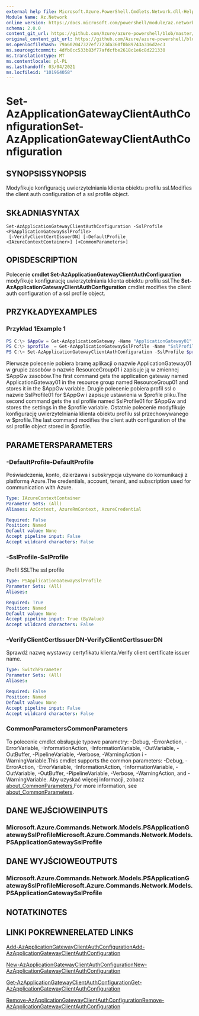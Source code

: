 ```yaml
---
external help file: Microsoft.Azure.PowerShell.Cmdlets.Network.dll-Help.xml
Module Name: Az.Network
online version: https://docs.microsoft.com/powershell/module/az.network/set-azapplicationgatewayclientauthconfiguration
schema: 2.0.0
content_git_url: https://github.com/Azure/azure-powershell/blob/master/src/Network/Network/help/Set-AzApplicationGatewayClientAuthConfiguration.md
original_content_git_url: https://github.com/Azure/azure-powershell/blob/master/src/Network/Network/help/Set-AzApplicationGatewayClientAuthConfiguration.md
ms.openlocfilehash: 79a602047327ef7723da360f0b89743a316d2ec3
ms.sourcegitcommit: 4dfb0cc533b83f77afdcfbe2618c1e6c8d221330
ms.translationtype: MT
ms.contentlocale: pl-PL
ms.lasthandoff: 03/04/2021
ms.locfileid: "101964058"
---
```

# <span data-ttu-id="8fa8c-101">Set-AzApplicationGatewayClientAuthConfiguration</span><span class="sxs-lookup"><span data-stu-id="8fa8c-101">Set-AzApplicationGatewayClientAuthConfiguration</span></span>

## <span data-ttu-id="8fa8c-102">SYNOPSIS</span><span class="sxs-lookup"><span data-stu-id="8fa8c-102">SYNOPSIS</span></span>
<span data-ttu-id="8fa8c-103">Modyfikuje konfigurację uwierzytelniania klienta obiektu profilu ssl.</span><span class="sxs-lookup"><span data-stu-id="8fa8c-103">Modifies the client auth configuration of a ssl profile object.</span></span>

## <span data-ttu-id="8fa8c-104">SKŁADNIA</span><span class="sxs-lookup"><span data-stu-id="8fa8c-104">SYNTAX</span></span>

```
Set-AzApplicationGatewayClientAuthConfiguration -SslProfile <PSApplicationGatewaySslProfile>
 [-VerifyClientCertIssuerDN] [-DefaultProfile <IAzureContextContainer>] [<CommonParameters>]
```

## <span data-ttu-id="8fa8c-105">OPIS</span><span class="sxs-lookup"><span data-stu-id="8fa8c-105">DESCRIPTION</span></span>
<span data-ttu-id="8fa8c-106">Polecenie **cmdlet Set-AzApplicationGatewayClientAuthConfiguration** modyfikuje konfigurację uwierzytelniania klienta obiektu profilu ssl.</span><span class="sxs-lookup"><span data-stu-id="8fa8c-106">The **Set-AzApplicationGatewayClientAuthConfiguration** cmdlet modifies the client auth configuration of a ssl profile object.</span></span>

## <span data-ttu-id="8fa8c-107">PRZYKŁADY</span><span class="sxs-lookup"><span data-stu-id="8fa8c-107">EXAMPLES</span></span>

### <span data-ttu-id="8fa8c-108">Przykład 1</span><span class="sxs-lookup"><span data-stu-id="8fa8c-108">Example 1</span></span>
```powershell
PS C:\> $AppGw = Get-AzApplicationGateway -Name "ApplicationGateway01" -ResourceGroupName "ResourceGroup01"
PS C:\> $profile  = Get-AzApplicationGatewaySslProfile -Name "SslProfile01" -ApplicationGateway $AppGw
PS C:\> Set-AzApplicationGatewayClientAuthConfiguration -SslProfile $profile -VerifyClientCertIssuerDN
```

<span data-ttu-id="8fa8c-109">Pierwsze polecenie pobiera bramę aplikacji o nazwie ApplicationGateway01 w grupie zasobów o nazwie ResourceGroup01 i zapisuje ją w zmiennej $AppGw zasobów.</span><span class="sxs-lookup"><span data-stu-id="8fa8c-109">The first command gets the application gateway named ApplicationGateway01 in the resource group named ResourceGroup01 and stores it in the $AppGw variable.</span></span> <span data-ttu-id="8fa8c-110">Drugie polecenie pobiera profil ssl o nazwie SslProfile01 for $AppGw i zapisuje ustawienia w $profile pliku.</span><span class="sxs-lookup"><span data-stu-id="8fa8c-110">The second command gets the ssl profile named SslProfile01 for $AppGw and stores the settings in the $profile variable.</span></span> <span data-ttu-id="8fa8c-111">Ostatnie polecenie modyfikuje konfigurację uwierzytelniania klienta obiektu profilu ssl przechowywanego w $profile.</span><span class="sxs-lookup"><span data-stu-id="8fa8c-111">The last command modifies the client auth configuration of the ssl profile object stored in $profile.</span></span>

## <span data-ttu-id="8fa8c-112">PARAMETERS</span><span class="sxs-lookup"><span data-stu-id="8fa8c-112">PARAMETERS</span></span>

### <span data-ttu-id="8fa8c-113">-DefaultProfile</span><span class="sxs-lookup"><span data-stu-id="8fa8c-113">-DefaultProfile</span></span>
<span data-ttu-id="8fa8c-114">Poświadczenia, konto, dzierżawa i subskrypcja używane do komunikacji z platformą Azure.</span><span class="sxs-lookup"><span data-stu-id="8fa8c-114">The credentials, account, tenant, and subscription used for communication with Azure.</span></span>

```yaml
Type: IAzureContextContainer
Parameter Sets: (All)
Aliases: AzContext, AzureRmContext, AzureCredential

Required: False
Position: Named
Default value: None
Accept pipeline input: False
Accept wildcard characters: False
```

### <span data-ttu-id="8fa8c-115">-SslProfile</span><span class="sxs-lookup"><span data-stu-id="8fa8c-115">-SslProfile</span></span>
<span data-ttu-id="8fa8c-116">Profil SSL</span><span class="sxs-lookup"><span data-stu-id="8fa8c-116">The ssl profile</span></span>

```yaml
Type: PSApplicationGatewaySslProfile
Parameter Sets: (All)
Aliases:

Required: True
Position: Named
Default value: None
Accept pipeline input: True (ByValue)
Accept wildcard characters: False
```

### <span data-ttu-id="8fa8c-117">-VerifyClientCertIssuerDN</span><span class="sxs-lookup"><span data-stu-id="8fa8c-117">-VerifyClientCertIssuerDN</span></span>
<span data-ttu-id="8fa8c-118">Sprawdź nazwę wystawcy certyfikatu klienta.</span><span class="sxs-lookup"><span data-stu-id="8fa8c-118">Verify client certificate issuer name.</span></span>

```yaml
Type: SwitchParameter
Parameter Sets: (All)
Aliases:

Required: False
Position: Named
Default value: None
Accept pipeline input: False
Accept wildcard characters: False
```

### <span data-ttu-id="8fa8c-119">CommonParameters</span><span class="sxs-lookup"><span data-stu-id="8fa8c-119">CommonParameters</span></span>
<span data-ttu-id="8fa8c-120">To polecenie cmdlet obsługuje typowe parametry: -Debug, -ErrorAction, -ErrorVariable, -InformationAction, -InformationVariable, -OutVariable, -OutBuffer, -PipelineVariable, -Verbose, -WarningAction i -WarningVariable.</span><span class="sxs-lookup"><span data-stu-id="8fa8c-120">This cmdlet supports the common parameters: -Debug, -ErrorAction, -ErrorVariable, -InformationAction, -InformationVariable, -OutVariable, -OutBuffer, -PipelineVariable, -Verbose, -WarningAction, and -WarningVariable.</span></span> <span data-ttu-id="8fa8c-121">Aby uzyskać więcej informacji, zobacz [about_CommonParameters.](http://go.microsoft.com/fwlink/?LinkID=113216)</span><span class="sxs-lookup"><span data-stu-id="8fa8c-121">For more information, see [about_CommonParameters](http://go.microsoft.com/fwlink/?LinkID=113216).</span></span>

## <span data-ttu-id="8fa8c-122">DANE WEJŚCIOWE</span><span class="sxs-lookup"><span data-stu-id="8fa8c-122">INPUTS</span></span>

### <span data-ttu-id="8fa8c-123">Microsoft.Azure.Commands.Network.Models.PSApplicationGatewaySslProfile</span><span class="sxs-lookup"><span data-stu-id="8fa8c-123">Microsoft.Azure.Commands.Network.Models.PSApplicationGatewaySslProfile</span></span>

## <span data-ttu-id="8fa8c-124">DANE WYJŚCIOWE</span><span class="sxs-lookup"><span data-stu-id="8fa8c-124">OUTPUTS</span></span>

### <span data-ttu-id="8fa8c-125">Microsoft.Azure.Commands.Network.Models.PSApplicationGatewaySslProfile</span><span class="sxs-lookup"><span data-stu-id="8fa8c-125">Microsoft.Azure.Commands.Network.Models.PSApplicationGatewaySslProfile</span></span>

## <span data-ttu-id="8fa8c-126">NOTATKI</span><span class="sxs-lookup"><span data-stu-id="8fa8c-126">NOTES</span></span>

## <span data-ttu-id="8fa8c-127">LINKI POKREWNE</span><span class="sxs-lookup"><span data-stu-id="8fa8c-127">RELATED LINKS</span></span>

[<span data-ttu-id="8fa8c-128">Add-AzApplicationGatewayClientAuthConfiguration</span><span class="sxs-lookup"><span data-stu-id="8fa8c-128">Add-AzApplicationGatewayClientAuthConfiguration</span></span>](./Add-AzApplicationGatewayClientAuthConfiguration.md)

[<span data-ttu-id="8fa8c-129">New-AzApplicationGatewayClientAuthConfiguration</span><span class="sxs-lookup"><span data-stu-id="8fa8c-129">New-AzApplicationGatewayClientAuthConfiguration</span></span>](./New-AzApplicationGatewayClientAuthConfiguration.md)

[<span data-ttu-id="8fa8c-130">Get-AzApplicationGatewayClientAuthConfiguration</span><span class="sxs-lookup"><span data-stu-id="8fa8c-130">Get-AzApplicationGatewayClientAuthConfiguration</span></span>](./Get-AzApplicationGatewayClientAuthConfiguration.md)

[<span data-ttu-id="8fa8c-131">Remove-AzApplicationGatewayClientAuthConfiguration</span><span class="sxs-lookup"><span data-stu-id="8fa8c-131">Remove-AzApplicationGatewayClientAuthConfiguration</span></span>](./Remove-AzApplicationGatewayClientAuthConfiguration.md)